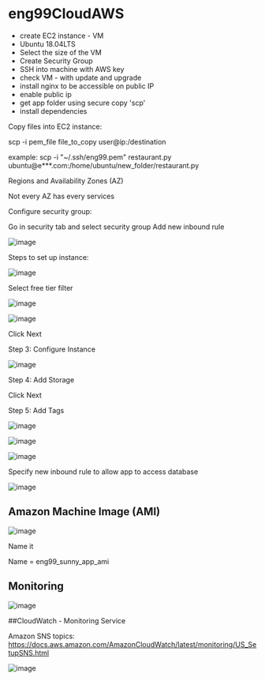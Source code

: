 # eng99CloudAWS

- create EC2 instance - VM 
- Ubuntu 18.04LTS
- Select the size of the VM
- Create Security Group
- SSH into machine with AWS key
- check VM - with update and upgrade
- install nginx to be accessible on public IP
- enable public ip
- get app folder using secure copy 'scp'
- install dependencies


Copy files into EC2 instance:

scp -i pem_file file_to_copy user@ip:/destination

example: scp -i "~/.ssh/eng99.pem" restaurant.py ubuntu@e***.com:/home/ubuntu/new_folder/restaurant.py

Regions and Availability Zones (AZ) 

Not every AZ has every services 

Configure security group:

Go in security tab and select security group
Add new inbound rule


![image](https://user-images.githubusercontent.com/14828358/144407299-7e2b7eb4-c4fe-4744-aa2b-f1fb2c84e7d3.png)

Steps to set up instance:

![image](https://user-images.githubusercontent.com/14828358/144407787-afcb3c44-4b77-4e00-8835-2c9755fddd0d.png)

Select free tier filter

![image](https://user-images.githubusercontent.com/14828358/144407926-42fd46f6-2fa6-42fe-b271-2b5b9afe0680.png)

![image](https://user-images.githubusercontent.com/14828358/144407995-6b230bb3-35be-4939-a62e-2330d44ea0c8.png)

Click Next

Step 3: Configure Instance

![image](https://user-images.githubusercontent.com/14828358/144436911-630261ce-ed00-4a7a-8004-ce483c0bb27d.png)

Step 4: Add Storage

Click Next

Step 5: Add Tags

![image](https://user-images.githubusercontent.com/14828358/144409066-a9e3d1e8-41a3-4fd7-adf8-7e2f5b6b90be.png)

![image](https://user-images.githubusercontent.com/14828358/144409178-0c50bacb-fd50-4ef4-9062-c68b41dff529.png)


![image](https://user-images.githubusercontent.com/14828358/144409355-b2e74ef9-666d-4a6f-b646-a1a19c9fca0c.png)



Specify new inbound rule to allow app to access database

![image](https://user-images.githubusercontent.com/14828358/144412565-c3bad5bd-bd61-4097-819a-990fe6a0c70b.png)



## Amazon Machine Image (AMI)

![image](https://user-images.githubusercontent.com/14828358/144434131-4c2dc9ce-01b4-497a-8493-16f7c04bf090.png)

Name it

Name = eng99_sunny_app_ami

## Monitoring

![image](https://user-images.githubusercontent.com/14828358/144445063-6979b7a2-b191-4d01-beae-fa0a7cf7a85f.png)

##CloudWatch - Monitoring Service

Amazon SNS topics:
https://docs.aws.amazon.com/AmazonCloudWatch/latest/monitoring/US_SetupSNS.html

![image](https://user-images.githubusercontent.com/14828358/144445619-10eed2ea-b0ab-4a92-b7bd-42a516950f95.png)




